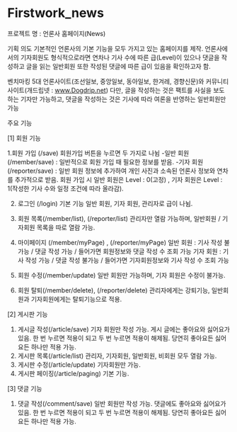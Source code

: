 # Firstwork_news

프로젝트 명 : 언론사 홈페이지(News)

기획 의도
기본적인 언론사의 기본 기능을 모두 가지고 있는 홈페이지를 제작. 
언론사에서의 기자회원도 형식적으로라면 연차나 기사 수에 따른 급(Level)이 있으나 
댓글을 작성하고 글을 읽는 일반회원 또한 작성된 댓글에 따른 급이 있음을 확인하고자 함.  

벤치마킹 
5대 언론사이트(조선일보, 중앙일보, 동아일보, 한겨레, 경향신문)와 커뮤니티 사이트(개드립넷 : www.Dogdrip.net)
다만, 글을 작성하는 것은 팩트를 사실을 보도하는 기자만 가능하고, 댓글을 작성하는 것은 기사에 따라 여론을 반영하는 
일반회원만 가능

주요 기능

[1] 회원 기능 

1.회원 가입 (/save)
 회원가입 버튼을 누르면 두 가지로 나뉨
 -일반 회원(/member/save) : 일반적으로 회원 가입 때 필요한 정보를 받음. 
 -기자 회원(/reporter/save) : 일반 회원 정보에 추가하여 개인 사진과 소속된 언론사 정보와 연차를 추가적으로 받음. 
 회원 가입 시 일반 회원은 Level : 0(고정) , 기자 회원은 Level : 1(작성한 기사 수와 일정 조건에 따라 올라감). 
 
 2. 로그인 (/login)
  기본 기능 
  일반 회원, 기자 회원, 관리자로 급이 나뉨. 
  
 3. 회원 목록(/member/list), (/reporter/list)
  관리자만 열람 가능하며, 일반회원 / 기자회원 목록을 따로 열람 가능. 
  
 4. 마이페이지 (/member/myPage) , (/reporter/myPage)
  일반 회원 : 기사 작성 불가능 / 댓글 작성 가능 / 들어가면 회원정보와 댓글 작성 수 조회 가능
  기자 회원 : 기사 작성 가능 / 댓글 작성 불가능 / 들어가면 기자회원정보와 기사 작성 수 조회 가능 
  
  
 5. 회원 수정(/member/update)
  일반 회원만 가능하며, 기자 회원은 수정이 불가능. 
  
 6. 회원 탈퇴(/member/delete), (/reporter/delete)
  관리자에게는 강퇴기능, 일반회원과 기자회원에게는 탈퇴기능으로 적용.  
 
 [2] 게시판 기능
 1. 게시글 작성(/article/save)
  기자 회원만 작성 가능. 게시 글에는 좋아요와 싫어요가 있음. 한 번 누르면 적용이 되고 두 번 누르면 적용이 해제됨. 당연히 좋아요든 싫어요든 하나만 적용 가능. 
 2. 게시판 목록(/article/list)
  관리자, 기자회원, 일반회원, 비회원 모두 열람 가능.
 3. 게시판 수정(/article/update)
  기자회원만 가능. 
 4. 게시판 페이징(/article/paging)
  기본 기능. 
  
 [3] 댓글 기능 
 1. 댓글 작성(/comment/save)
  일반 회원만 작성 가능. 댓글에도 좋아요와 싫어요가 있음. 한 번 누르면 적용이 되고 두 번 누르면 적용이 해제됨. 당연히 좋아요든 싫어요든 하나만 적용 가능. 

 


